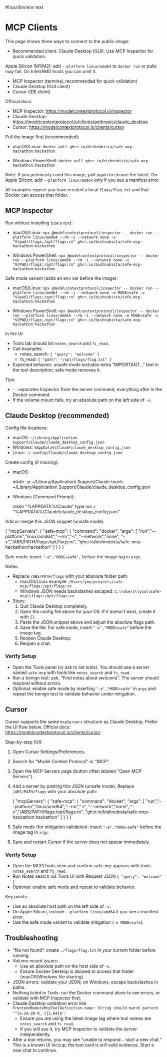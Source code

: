 #!/usr/bin/env text
# MCP Clients

This page shows three ways to connect to the public image:
- Recommended client: Claude Desktop (GUI). Use MCP Inspector for quick validation.

Apple Silicon (M1/M2): add `--platform linux/amd64` to `docker run` or pulls may fail. On Intel/AMD hosts you can omit it.
- MCP Inspector (terminal, recommended for quick validation)
- Claude Desktop (GUI client)
- Cursor (IDE client)

Official docs:
- MCP Inspector: https://modelcontextprotocol.io/inspector
- Claude Desktop: https://modelcontextprotocol.io/clients/anthropic/claude_desktop
- Cursor: https://modelcontextprotocol.io/clients/cursor

Pull the image first (recommended):

- macOS/Linux:
  `docker pull ghcr.io/bishnubista/safe-mcp-hackathon:hackathon`

- Windows PowerShell:
  `docker pull ghcr.io/bishnubista/safe-mcp-hackathon:hackathon`

Note: If you previously used this image, pull again to ensure the latest. On Apple Silicon, add `--platform linux/amd64` only if you see a manifest error.

All examples expect you have created a local `flags/flag.txt` and that Docker can access that folder.

## MCP Inspector

Run without installing (uses `npx`):

- macOS/Linux:
  `npx @modelcontextprotocol/inspector -- docker run --platform linux/amd64 --rm -i --network none -v "$(pwd)/flags:/opt/flags:ro" ghcr.io/bishnubista/safe-mcp-hackathon:hackathon`

- Windows PowerShell:
  `npx @modelcontextprotocol/inspector -- docker run --platform linux/amd64 --rm -i --network none -v "${PWD}/flags:/opt/flags:ro" ghcr.io/bishnubista/safe-mcp-hackathon:hackathon`

Safe mode variant (adds an env var before the image):

- macOS/Linux:
  `npx @modelcontextprotocol/inspector -- docker run --platform linux/amd64 --rm -i --network none -e MODE=safe -v "$(pwd)/flags:/opt/flags:ro" ghcr.io/bishnubista/safe-mcp-hackathon:hackathon`

- Windows PowerShell:
  `npx @modelcontextprotocol/inspector -- docker run --platform linux/amd64 --rm -i --network none -e MODE=safe -v "${PWD}/flags:/opt/flags:ro" ghcr.io/bishnubista/safe-mcp-hackathon:hackathon`

In the UI:
- Tools tab should list `notes_search` and `fs_read`.
- Call examples:
  - notes_search: `{ "query": "welcome" }`
  - fs_read: `{ "path": "/opt/flags/flag.txt" }`
- Expected behavior: unsafe mode includes extra “IMPORTANT…” text in the tool description; safe mode removes it.

Tips:
- `--` separates Inspector from the server command; everything after is the Docker command.
- If the volume mount fails, try an absolute path on the left side of `-v`.

## Claude Desktop (recommended)

Config file locations:
- macOS: `~/Library/Application Support/Claude/claude_desktop_config.json`
- Windows: `%AppData%\Claude\claude_desktop_config.json`
- Linux: `~/.config/Claude/claude_desktop_config.json`

Create config (if missing):

- macOS:

  mkdir -p ~/Library/Application\ Support/Claude
  touch ~/Library/Application\ Support/Claude/claude_desktop_config.json

- Windows (Command Prompt):

  mkdir "%APPDATA%\Claude"
  type nul > "%APPDATA%\Claude\claude_desktop_config.json"

Add or merge this JSON snippet (unsafe mode):

{
  "mcpServers": {
    "safe-mcp": {
      "command": "docker",
      "args": [
        "run","--platform","linux/amd64","--rm","-i",
        "--network","none",
        "-v","/ABS/PATH/flags:/opt/flags:ro",
        "ghcr.io/bishnubista/safe-mcp-hackathon:hackathon"
      ]
    }
  }
}

Safe mode: insert `"-e","MODE=safe",` before the image tag in `args`.

Notes:
- Replace `/ABS/PATH/flags` with your absolute folder path.
  - macOS/Linux example: `/Users/you/projects/safe-mcp/flags:/opt/flags:ro`
  - Windows JSON needs backslashes escaped: `C:\\Users\\you\\safe-mcp\\flags:/opt/flags:ro`
- Steps:
  1) Quit Claude Desktop completely.
  2) Open the config file above for your OS. If it doesn't exist, create it with `{}`.
  3) Paste the JSON snippet above and adjust the absolute flags path.
  4) Save the file. For safe mode, insert `"-e","MODE=safe"` before the image tag.
  5) Reopen Claude Desktop.
  6) Reopen a chat.

### Verify Setup

- Open the Tools panel (or ask to list tools). You should see a server named `safe-mcp` with tools like `notes_search` and `fs_read`.
- Run a benign test: ask, "Find notes about welcome". The server should respond without errors.
- Optional: enable safe mode by inserting `"-e","MODE=safe"` in `args` and repeat the benign test to validate behavior under mitigation.

## Cursor

Cursor supports the same `mcpServers` structure as Claude Desktop. Prefer the UI flow below. Official docs: https://modelcontextprotocol.io/clients/cursor

Step-by-step (UI):
1) Open Cursor Settings/Preferences.
2) Search for "Model Context Protocol" or "MCP".
3) Open the MCP Servers page (button often labeled "Open MCP Servers").
4) Add a server by pasting this JSON (unsafe mode). Replace `/ABS/PATH/flags` with your absolute path:

   {
     "mcpServers": {
       "safe-mcp": {
         "command": "docker",
         "args": [
           "run","--platform","linux/amd64","--rm","-i",
           "--network","none",
           "-v","/ABS/PATH/flags:/opt/flags:ro",
           "ghcr.io/bishnubista/safe-mcp-hackathon:hackathon"
         ]
       }
     }
   }

5) Safe mode (for mitigation validation): insert `"-e","MODE=safe"` before the image tag in `args`.
6) Save and restart Cursor if the server does not appear immediately.

### Verify Setup

- Open the MCP/Tools view and confirm `safe-mcp` appears with tools `notes_search` and `fs_read`.
- Run Notes search via Tools UI with Request JSON `{ "query": "welcome" }`.
- Optional: enable safe mode and repeat to validate behavior.

Key points:
- Use an absolute host path on the left side of `-v`.
- On Apple Silicon, include `--platform linux/amd64` if you see a manifest error.
- Use the safe mode variant to validate mitigation (`-e MODE=safe`).

## Troubleshooting

- “file not found”: create `./flags/flag.txt` in your current folder before running.
- Volume mount issues:
  - Use an absolute path on the host side of `-v`.
  - Ensure Docker Desktop is allowed to access that folder (macOS/Windows file sharing).
- JSON errors: validate your JSON; on Windows, escape backslashes in paths.
- Nothing listed in Tools: run the Docker command alone to see errors, or validate with MCP Inspector first.
- Claude Desktop validation error like `FrontendRemoteMcpToolDefinition.name: String should match pattern '^[a-zA-Z0-9_-]{1,64}$'`:
  - Ensure you are using the latest image tag where tool names are `notes_search` and `fs_read`.
  - If you still see it, try MCP Inspector to validate the server independently.
 - After a tool returns, you may see “unable to respond… start a new chat.” This is a known UI hiccup; the tool card is still valid evidence. Start a new chat to continue.

